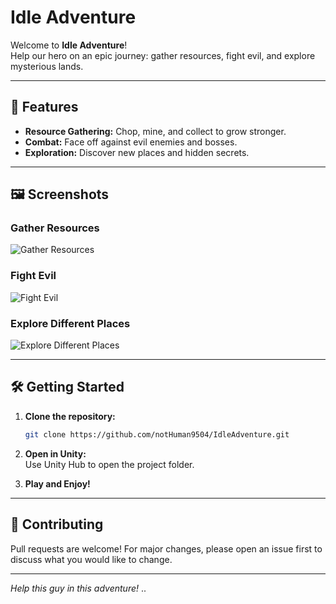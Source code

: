# Idle Adventure

Welcome to **Idle Adventure**!  
Help our hero on an epic journey: gather resources, fight evil, and explore mysterious lands.

---

## 🚀 Features

- **Resource Gathering:** Chop, mine, and collect to grow stronger.
- **Combat:** Face off against evil enemies and bosses.
- **Exploration:** Discover new places and hidden secrets.

---

## 🖼️ Screenshots

### Gather Resources
![Gather Resources](https://github.com/user-attachments/assets/d5e936ad-dc18-4f70-851b-df715180b1ce)

### Fight Evil
![Fight Evil](https://github.com/user-attachments/assets/94048cce-fcdd-4906-9ce9-012e6d255e59)

### Explore Different Places
![Explore Different Places](https://github.com/user-attachments/assets/945a45c9-e79e-4622-b846-3578a37c988d)

---

## 🛠️ Getting Started

1. **Clone the repository:**
   ```sh
   git clone https://github.com/notHuman9504/IdleAdventure.git
   ```
2. **Open in Unity:**  
   Use Unity Hub to open the project folder.

3. **Play and Enjoy!**

---

## 🤝 Contributing

Pull requests are welcome! For major changes, please open an issue first to discuss what you would like to change.

---


*Help this guy in this adventure!*
..
